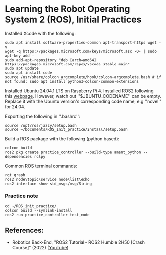 # Learning the Robot Operating System 2 (ROS), Initial Practices

Installed Xcode with the following:

    sudo apt install software-properties-common apt-transport-https wget -y
    wget -q https://packages.microsoft.com/keys/microsoft.asc -O- | sudo apt-key add -
    sudo add-apt-repository "deb [arch=amd64] https://packages.microsoft.com/repos/vscode stable main"
    sudo apt update
    sudo apt install code
    source /usr/share/colcon_argcomplete/hook/colcon-argcomplete.bash # if not found: sudo apt install python3-colcon-common-extensions

Installed Ubuntu 24.04.1 LTS on Raspberry Pi 4. Installed ROS2 following this <a href=" https://docs.ros.org/en/jazzy/Installation/Ubuntu-Install-Debs.html">webpage</a>. However, watch out ''$UBUNTU_CODENAME'' can be empty. Replace it with the Ubuntu version's corresponding code name, e.g ''novel'' for 24.04.
    
Exporting the following in ''.bashrc'':

    source /opt/ros/jazzy/setup.bash
    source ~/Documents/ROS_init_practice/install/setup.bash

Build a ROS package with the following (python based): 

    colcon build
    ros2 pkg create practice_controller --build-type ament_python --dependencies rclpy

Common ROS terminal commands:

    rqt_graph
    ros2 node\topic\service node\list\echo
    ros2 interface show std_msgs/msg/String

### Practice note

    cd ~/ROS_init_practice/
    colcon build --symlink-install
    ros2 run practice_controller test_node

## References:
- Robotics Back-End, "ROS2 Tutorial - ROS2 Humble 2H50 [Crash Course]" (2022) (<a href="https://www.youtube.com/watch?v=Gg25GfA456o">YouTube</a>)

